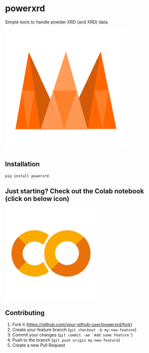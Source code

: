 # powerxrd
Simple tools to handle powder XRD (and XRD) data

<img src="https://raw.githubusercontent.com/andrewrgarcia/powerxrd/main/powerxrd.svg" width="400">


## Installation

```bash
pip install powerxrd
```

## Just starting? Check out the Colab notebook (click on below icon)

<a href="https://colab.research.google.com/drive/1_Eq-cW6LSPPnaRjkbeHaC81Wfbd8mQS-?usp=sharing">
<img src="https://github.com/andrewrgarcia/powerxrd/blob/main/img/colab.png?raw=true" width="300" ></a>


## Contributing

1. Fork it (<https://github.com/your-github-user/powerxrd/fork>)
2. Create your feature branch (`git checkout -b my-new-feature`)
3. Commit your changes (`git commit -am 'Add some feature'`)
4. Push to the branch (`git push origin my-new-feature`)
5. Create a new Pull Request


